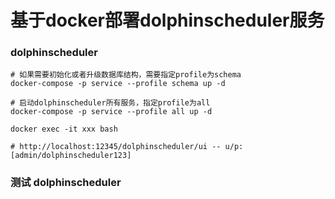 # 基于docker部署dolphinscheduler服务

### dolphinscheduler
```shell
# 如果需要初始化或者升级数据库结构，需要指定profile为schema
docker-compose -p service --profile schema up -d

# 启动dolphinscheduler所有服务，指定profile为all
docker-compose -p service --profile all up -d

docker exec -it xxx bash

# http://localhost:12345/dolphinscheduler/ui -- u/p: [admin/dolphinscheduler123]

```

### 测试 dolphinscheduler
```shell
```
